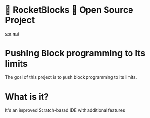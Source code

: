 # 🚀 RocketBlocks 🚀 Open Source Project
[vm](RocketBlocks/vm)
[gui](RocketBlocks/rocketblocks.github.io)
# Pushing Block programming to its limits
The goal of this project is to push block programming to its limits.
# What is it?
It's an improved Scratch-based IDE with additional features
